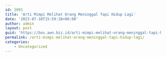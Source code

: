 ```yaml
---
id: 2091
title: 'Arti Mimpi Melihat Orang Meninggal Tapi Hidup Lagi'
date: '2023-07-10T15:59:38+00:00'
author: admin
layout: post
guid: 'https://bos.awn.biz.id/arti-mimpi-melihat-orang-meninggal-tapi-hidup-lagi/'
permalink: /arti-mimpi-melihat-orang-meninggal-tapi-hidup-lagi/
categories:
    - Uncategorized
---
```


